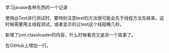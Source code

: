 学习javase各种东西的一个记录

使用@Test进行测试时，要特别注意test的方法很可能会先于线程方法先结束，这时候需要用主线程测试，或者显示的让test这个线程睡几秒。

新增了jvm.classloader的内容，什么时候看完又是另一个故事了。

在GitHub上增加一行。
